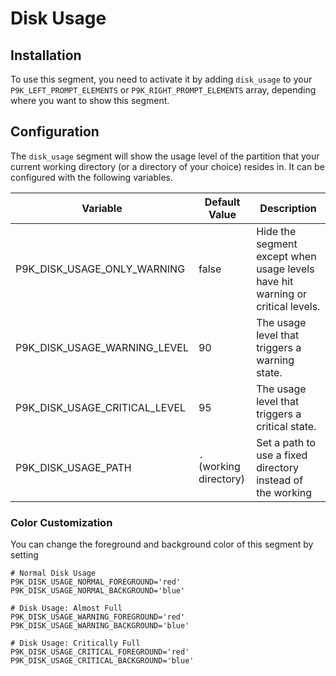 # Disk Usage

## Installation

To use this segment, you need to activate it by adding `disk_usage` to your
`P9K_LEFT_PROMPT_ELEMENTS` or `P9K_RIGHT_PROMPT_ELEMENTS` array, depending
where you want to show this segment.

## Configuration

The `disk_usage` segment will show the usage level of the partition that your current working directory (or a directory of your choice) resides in. It can be configured with the following variables.

| Variable | Default Value | Description |
|----------|---------------|-------------|
|P9K_DISK_USAGE_ONLY_WARNING|false|Hide the segment except when usage levels have hit warning or critical levels.|
|P9K_DISK_USAGE_WARNING_LEVEL|90|The usage level that triggers a warning state.|
|P9K_DISK_USAGE_CRITICAL_LEVEL|95|The usage level that triggers a critical state.|
|P9K_DISK_USAGE_PATH|`.` (working directory)|Set a path to use a fixed directory instead of the working

### Color Customization

You can change the foreground and background color of this segment by setting
```
# Normal Disk Usage
P9K_DISK_USAGE_NORMAL_FOREGROUND='red'
P9K_DISK_USAGE_NORMAL_BACKGROUND='blue'

# Disk Usage: Almost Full
P9K_DISK_USAGE_WARNING_FOREGROUND='red'
P9K_DISK_USAGE_WARNING_BACKGROUND='blue'

# Disk Usage: Critically Full
P9K_DISK_USAGE_CRITICAL_FOREGROUND='red'
P9K_DISK_USAGE_CRITICAL_BACKGROUND='blue'
```